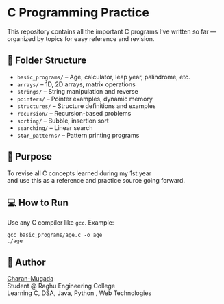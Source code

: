 # C Programming Practice

This repository contains all the important C programs I’ve written so far — organized by topics for easy reference and revision.

## 📁 Folder Structure

- `basic_programs/` – Age, calculator, leap year, palindrome, etc.
- `arrays/` – 1D, 2D arrays, matrix operations
- `strings/` – String manipulation and reverse
- `pointers/` – Pointer examples, dynamic memory
- `structures/` – Structure definitions and examples
- `recursion/` – Recursion-based problems
- `sorting/` – Bubble, insertion sort
- `searching/` – Linear search
- `star_patterns/` – Pattern printing programs

## 🧠 Purpose

To revise all C concepts learned during my 1st year  
and use this as a reference and practice source going forward.

## 💻 How to Run

Use any C compiler like `gcc`. Example:
```
gcc basic_programs/age.c -o age
./age
```

## 🔗 Author

[Charan-Mugada](https://github.com/Charan-Mugada)  
Student @ Raghu Engineering College  
Learning C, DSA, Java, Python , Web Technologies 
